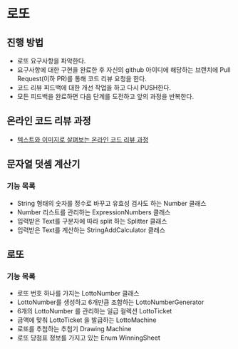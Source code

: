 # 로또
## 진행 방법
* 로또 요구사항을 파악한다.
* 요구사항에 대한 구현을 완료한 후 자신의 github 아이디에 해당하는 브랜치에 Pull Request(이하 PR)를 통해 코드 리뷰 요청을 한다.
* 코드 리뷰 피드백에 대한 개선 작업을 하고 다시 PUSH한다.
* 모든 피드백을 완료하면 다음 단계를 도전하고 앞의 과정을 반복한다.

## 온라인 코드 리뷰 과정
* [텍스트와 이미지로 살펴보는 온라인 코드 리뷰 과정](https://github.com/next-step/nextstep-docs/tree/master/codereview)



## 문자열 덧셈 계산기

### 기능 목록

- String 형태의 숫자를 정수로 바꾸고 유효성 검사도 하는 Number 클래스
- Number 리스트를 관리하는 ExpressionNumbers 클래스
- 입력받은 Text를 구분자에 따라 split 하는 Splitter 클래스
- 입력받은 Text를 계산하는 StringAddCalculator 클래스


## 로또

### 기능 목록

- 로또 번호 하나를 가지는 LottoNumber 클래스
- LottoNumber를 생성하고 6개만큼 조합하는 LottoNumberGenerator
- 6개의 LottoNumber 를 관리하는 일급 컬렉션 LottoTicket
- 금액에 맞춰 LottoTicket 을 발급하는 LottoMachine
- 로또를 추첨하는 추첨기 Drawing Machine
- 로또 당첨표 정보를 가지고 있는 Enum WinningSheet